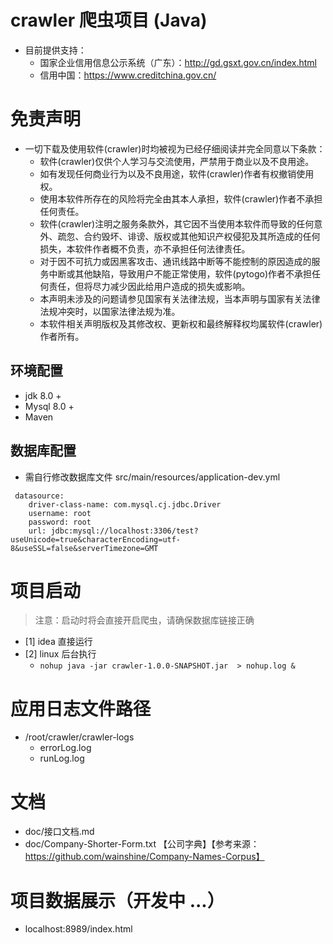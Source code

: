 # crawler 爬虫项目 (Java)
- 目前提供支持：
  - 国家企业信用信息公示系统（广东）：http://gd.gsxt.gov.cn/index.html
  - 信用中国：https://www.creditchina.gov.cn/


# 免责声明
- 一切下载及使用软件(crawler)时均被视为已经仔细阅读并完全同意以下条款： 
  - 软件(crawler)仅供个人学习与交流使用，严禁用于商业以及不良用途。 
  - 如有发现任何商业行为以及不良用途，软件(crawler)作者有权撤销使用权。 
  - 使用本软件所存在的风险将完全由其本人承担，软件(crawler)作者不承担任何责任。 
  - 软件(crawler)注明之服务条款外，其它因不当使用本软件而导致的任何意外、疏忽、合约毁坏、诽谤、版权或其他知识产权侵犯及其所造成的任何损失，本软件作者概不负责，亦不承担任何法律责任。 
  - 对于因不可抗力或因黑客攻击、通讯线路中断等不能控制的原因造成的服务中断或其他缺陷，导致用户不能正常使用，软件(pytogo)作者不承担任何责任，但将尽力减少因此给用户造成的损失或影响。 
  - 本声明未涉及的问题请参见国家有关法律法规，当本声明与国家有关法律法规冲突时，以国家法律法规为准。 
  - 本软件相关声明版权及其修改权、更新权和最终解释权均属软件(crawler)作者所有。

## 环境配置
- jdk 8.0 + 
- Mysql 8.0 +
- Maven

## 数据库配置
- 需自行修改数据库文件 src/main/resources/application-dev.yml
```
 datasource:
    driver-class-name: com.mysql.cj.jdbc.Driver
    username: root
    password: root
    url: jdbc:mysql://localhost:3306/test?useUnicode=true&characterEncoding=utf-8&useSSL=false&serverTimezone=GMT

```

# 项目启动 
> 注意：启动时将会直接开启爬虫，请确保数据库链接正确
- [1] idea 直接运行 
- [2] linux 后台执行
    - `nohup java -jar crawler-1.0.0-SNAPSHOT.jar  > nohup.log &`

# 应用日志文件路径
- /root/crawler/crawler-logs
  - errorLog.log
  - runLog.log

# 文档
- doc/接口文档.md
- doc/Company-Shorter-Form.txt 【公司字典】【参考来源：https://github.com/wainshine/Company-Names-Corpus】

# 项目数据展示（开发中 ...）
- localhost:8989/index.html
